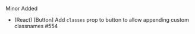 Minor
Added
- (React) [Button] Add `classes` prop to button to allow appending custom classnames #554
